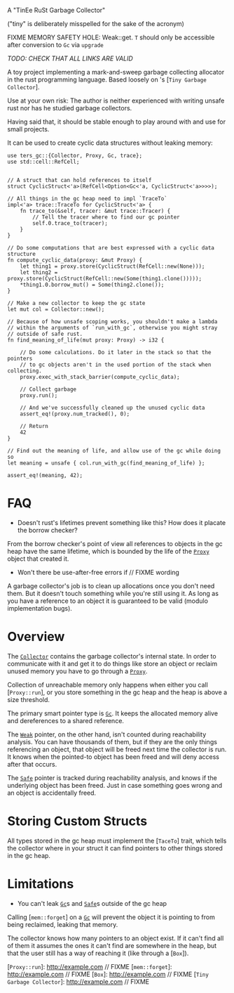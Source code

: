 A "TinEe RuSt Garbage Collector"

("tiny" is deliberately misspelled for the sake of the acronym)

FIXME MEMORY SAFETY HOLE: Weak::get. `T` should only be accessible after conversion to `Gc` via `upgrade`

*TODO: CHECK THAT ALL LINKS ARE VALID*

A toy project implementing a mark-and-sweep garbage collecting allocator
in the rust programming language.
Based loosely on  <NAME>'s [`Tiny Garbage Collector`].

Use at your own risk: The author is neither experienced with writing
unsafe rust nor has he studied garbage collectors.

Having said that, it should be stable enough to play around with and
use for small projects.

It can be used to create cyclic data structures without leaking memory:

```
use ters_gc::{Collector, Proxy, Gc, trace};
use std::cell::RefCell;


// A struct that can hold references to itself
struct CyclicStruct<'a>(RefCell<Option<Gc<'a, CyclicStruct<'a>>>>);

// All things in the gc heap need to impl `TraceTo`
impl<'a> trace::TraceTo for CyclicStruct<'a> {
    fn trace_to(&self, tracer: &mut trace::Tracer) {
        // Tell the tracer where to find our gc pointer
        self.0.trace_to(tracer);
    }
}

// Do some computations that are best expressed with a cyclic data structure
fn compute_cyclic_data(proxy: &mut Proxy) {
    let thing1 = proxy.store(CyclicStruct(RefCell::new(None)));
    let thing2 = proxy.store(CyclicStruct(RefCell::new(Some(thing1.clone()))));
    *thing1.0.borrow_mut() = Some(thing2.clone());
}

// Make a new collector to keep the gc state
let mut col = Collector::new();

// Because of how unsafe scoping works, you shouldn't make a lambda
// within the arguments of `run_with_gc`, otherwise you might stray
// outside of safe rust.
fn find_meaning_of_life(mut proxy: Proxy) -> i32 {

    // Do some calculations. Do it later in the stack so that the pointers
    // to gc objects aren't in the used portion of the stack when collecting.
    proxy.exec_with_stack_barrier(compute_cyclic_data);

    // Collect garbage
    proxy.run();

    // And we've successfully cleaned up the unused cyclic data
    assert_eq!(proxy.num_tracked(), 0);

    // Return
    42
}

// Find out the meaning of life, and allow use of the gc while doing so
let meaning = unsafe { col.run_with_gc(find_meaning_of_life) };

assert_eq!(meaning, 42);
```
# FAQ

* Doesn't rust's lifetimes prevent something like this? How does it placate the
    borrow checker?

From the borrow checker's point of view all references to objects in the gc heap
have the same lifetime, which is bounded by the life of the [`Proxy`] object that
created it.

* Won't there be use-after-free errors if // FIXME wording

A garbage collector's job is to clean up allocations once you don't need them.
But it doesn't touch something while you're still using it. As long as you have
a reference to an object it is guaranteed to be valid (modulo implementation bugs).


# Overview

The [`Collector`] contains the garbage collector's internal state. In order
to communicate with it and get it to do things like store an object
or reclaim unused memory you have to go through a [`Proxy`].

Collection of unreachable memory only happens when either you call
[`Proxy::run`], or you store something in the gc heap and the heap is above
a size threshold.

The primary smart pointer type is [`Gc`]. It keeps the allocated memory alive
and dereferences to a shared reference.

The [`Weak`] pointer, on the other hand, isn't counted during reachability
analysis. You can have thousands of them, but if they are the only things
referencing an object, that object will be freed next time the collector
is run. It knows when the pointed-to object has been freed and will deny
access after that occurs.

The [`Safe`] pointer is  tracked during reachability analysis, and knows
if the underlying object has been freed. Just in case something goes wrong
and an object is accidentally freed.

# Storing Custom Structs

All types stored in the gc heap must implement the [`TaceTo`] trait, which
tells the collector where in your struct it can find pointers to other
things stored in the gc heap.

# Limitations

* You can't leak [`Gc`]s and [`Safe`]s outside of the gc heap

Calling [`mem::forget`] on a [`Gc`] will prevent the object it is pointing
to from being reclaimed, leaking that memory.

The collector knows how many pointers to an object exist. If it can't
find all of them it assumes the ones it can't find are somewhere
in the heap, but that the user still has a way of reaching it (like through
a [`Box`]).




[`Collector`]: struct.Collector.html
[`Proxy`]: struct.Proxy.html
[`Gc`]: ptr/struct.Gc.html
[`Weak`]: ptr/struct.Weak.html
[`Safe`]: ptr/struct.Safe.html
[`TraceTo`]: traceable/trait.TraceTo.html
[`Proxy::run`]: http://example.com // FIXME
[`mem::forget`]: http://example.com // FIXME
[`Box`]: http://example.com // FIXME
[`Tiny Garbage Collector`]: http://example.com // FIXME
